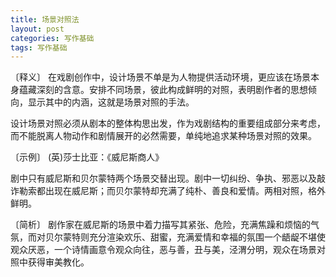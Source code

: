 ```yaml
---
title: 场景对照法
layout: post
categories: 写作基础
tags: 写作基础
---
```


〔释义〕 在戏剧创作中，设计场景不单是为人物提供活动环境，更应该在场景本身蕴藏深刻的含意。安排不同场景，彼此构成鲜明的对照，表明剧作者的思想倾向，显示其中的内涵，这就是场景对照的手法。

设计场景对照必须从剧本的整体构思出发，作为戏剧结构的重要组成部分来考虑，而不能脱离人物动作和剧情展开的必然需要，单纯地追求某种场景对照的效果。

〔示例〕 (英)莎士比亚：《威尼斯商人》

剧中只有威尼斯和贝尔蒙特两个场景交替出现。剧中一切纠纷、争执、邪恶以及敲诈勒索都出现在威尼斯；而贝尔蒙特却充满了纯朴、善良和爱情。两相对照，格外鲜明。

〔简析〕 剧作家在威尼斯的场景中着力描写其紧张、危险，充满焦躁和烦恼的气氛，而对贝尔蒙特则充分渲染欢乐、甜蜜，充满爱情和幸福的氛围一个龉龊不堪使观众厌恶，一个诗情画意令观众向往，恶与善，丑与美，泾渭分明，观众在场景对照中获得审美教化。 